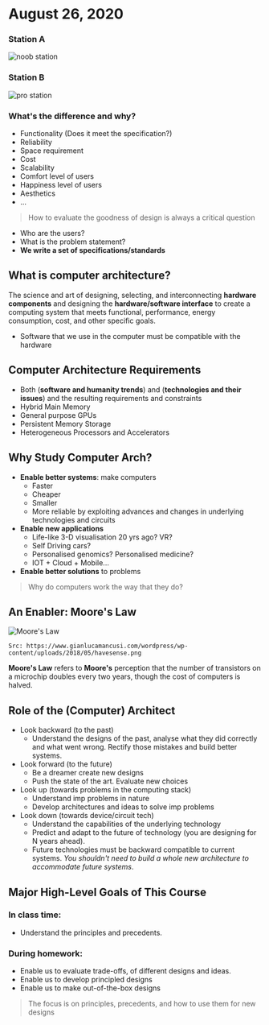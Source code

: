 # August 26, 2020

### Station A
![noob station](https://images-wixmp-ed30a86b8c4ca887773594c2.wixmp.com/f/764e3f0c-4df5-43d9-ab60-3e05139ef3ba/d3feg74-b093a65d-9233-4410-bbf0-59ea2973b371.jpg?token=eyJ0eXAiOiJKV1QiLCJhbGciOiJIUzI1NiJ9.eyJzdWIiOiJ1cm46YXBwOiIsImlzcyI6InVybjphcHA6Iiwib2JqIjpbW3sicGF0aCI6IlwvZlwvNzY0ZTNmMGMtNGRmNS00M2Q5LWFiNjAtM2UwNTEzOWVmM2JhXC9kM2ZlZzc0LWIwOTNhNjVkLTkyMzMtNDQxMC1iYmYwLTU5ZWEyOTczYjM3MS5qcGcifV1dLCJhdWQiOlsidXJuOnNlcnZpY2U6ZmlsZS5kb3dubG9hZCJdfQ.8gM7sUbivvraB2RYn377Chi6YjmYx3wgSfO0ZK1XgvI)


### Station B
![pro station](https://i.dailymail.co.uk/i/pix/2014/06/23/article-2666051-1F0DDFFD00000578-234_964x612.jpg)

### What's the difference and why?
- Functionality (Does it meet the specification?)
- Reliability
- Space requirement
- Cost
- Scalability
- Comfort level of users
- Happiness level of users
- Aesthetics
- ...

> How to evaluate the goodness of design is always a critical question

- Who are the users?
- What is the problem statement?
- **We write a set of specifications/standards**

## What is computer architecture?
The science and art of designing, selecting, and interconnecting **hardware components** and designing the **hardware/software interface** to create a computing system that meets functional, performance, energy consumption, cost, and other specific goals.
- Software that we use in the computer must be compatible with the hardware

## Computer Architecture Requirements
- Both (**software and humanity trends**) and (**technologies and their issues**) and the resulting requirements and constraints
- Hybrid Main Memory
- General purpose GPUs
- Persistent Memory Storage
- Heterogeneous Processors and Accelerators

## Why Study Computer Arch?
- **Enable better systems**: make computers
	- Faster 
	- Cheaper
	- Smaller
	- More reliable
	by exploiting advances and changes in underlying technologies and circuits
- **Enable new applications**
	- Life-like 3-D visualisation 20 yrs ago? VR?
	- Self Driving cars?
	- Personalised genomics? Personalised medicine?
	- IOT + Cloud + Mobile...
- **Enable better solutions** to problems

> Why do computers work the way that they do?

## An Enabler: Moore's Law
![Moore's Law](https://www.gianlucamancusi.com/wordpress/wp-content/uploads/2018/05/havesense.png)

```
Src: https://www.gianlucamancusi.com/wordpress/wp-content/uploads/2018/05/havesense.png
```
**Moore's Law** refers to **Moore's** perception that the number of transistors on a microchip doubles every two years, though the cost of computers is halved.

## Role of the (Computer) Architect
- Look backward (to the past)
	- Understand the designs of the past, analyse what they did correctly and what went wrong. Rectify those mistakes and build better systems.
- Look forward (to the future)
	- Be a dreamer create new designs
	- Push the state of the art. Evaluate new choices 
- Look up (towards problems in the computing stack)
	- Understand imp problems in nature
	- Develop architectures and ideas to solve imp problems
- Look down (towards device/circuit tech)
	- Understand the capabilities of the underlying technology
	- Predict and adapt to the future of technology (you are designing for N years ahead). 
	- Future technologies must be backward compatible to current systems. _You shouldn't need to build a whole new architecture to accommodate future systems_.

## Major High-Level Goals of This Course
### In class time: 
- Understand the principles and precedents.

### During homework:
- Enable us to evaluate trade-offs, of different designs and ideas.
- Enable us to develop principled designs
- Enable us to make out-of-the-box designs

> The focus is on principles, precedents, and how to use them for new designs
